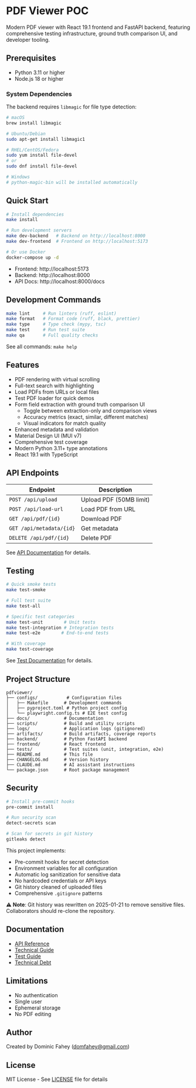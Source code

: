 # PDF Viewer POC

Modern PDF viewer with React 19.1 frontend and FastAPI backend, featuring comprehensive testing infrastructure, ground truth comparison UI, and developer tooling.

## Prerequisites

- Python 3.11 or higher
- Node.js 18 or higher

### System Dependencies

The backend requires `libmagic` for file type detection:

```bash
# macOS
brew install libmagic

# Ubuntu/Debian
sudo apt-get install libmagic1

# RHEL/CentOS/Fedora
sudo yum install file-devel
# or
sudo dnf install file-devel

# Windows
# python-magic-bin will be installed automatically
```

## Quick Start

```bash
# Install dependencies
make install

# Run development servers
make dev-backend   # Backend on http://localhost:8000
make dev-frontend  # Frontend on http://localhost:5173

# Or use Docker
docker-compose up -d
```

- Frontend: http://localhost:5173
- Backend: http://localhost:8000
- API Docs: http://localhost:8000/docs

## Development Commands

```bash
make lint     # Run linters (ruff, eslint)
make format   # Format code (ruff, black, prettier)
make type     # Type check (mypy, tsc)
make test     # Run test suite
make qa       # Full quality checks
```

See all commands: `make help`

## Features

- PDF rendering with virtual scrolling
- Full-text search with highlighting
- Load PDFs from URLs or local files
- Test PDF loader for quick demos
- Form field extraction with ground truth comparison UI
  - Toggle between extraction-only and comparison views
  - Accuracy metrics (exact, similar, different matches)
  - Visual indicators for match quality
- Enhanced metadata and validation
- Material Design UI (MUI v7)
- Comprehensive test coverage
- Modern Python 3.11+ type annotations
- React 19.1 with TypeScript

## API Endpoints

| Endpoint | Description |
|----------|-------------|
| `POST /api/upload` | Upload PDF (50MB limit) |
| `POST /api/load-url` | Load PDF from URL |
| `GET /api/pdf/{id}` | Download PDF |
| `GET /api/metadata/{id}` | Get metadata |
| `DELETE /api/pdf/{id}` | Delete PDF |

See [API Documentation](docs/API.md) for details.

## Testing

```bash
# Quick smoke tests
make test-smoke

# Full test suite
make test-all

# Specific test categories
make test-unit        # Unit tests
make test-integration # Integration tests
make test-e2e        # End-to-end tests

# With coverage
make test-coverage
```

See [Test Documentation](tests/README.md) for details.

## Project Structure

```
pdfviewer/
├── configs/           # Configuration files
│   ├── Makefile      # Development commands
│   ├── pyproject.toml # Python project config
│   └── playwright.config.ts # E2E test config
├── docs/             # Documentation
├── scripts/          # Build and utility scripts
├── logs/             # Application logs (gitignored)
├── artifacts/        # Build artifacts, coverage reports
├── backend/          # Python FastAPI backend
├── frontend/         # React frontend
├── tests/            # Test suites (unit, integration, e2e)
├── README.md         # This file
├── CHANGELOG.md      # Version history
├── CLAUDE.md         # AI assistant instructions
└── package.json      # Root package management
```

## Security

```bash
# Install pre-commit hooks
pre-commit install

# Run security scan
detect-secrets scan

# Scan for secrets in git history
gitleaks detect
```

This project implements:
- Pre-commit hooks for secret detection
- Environment variables for all configuration
- Automatic log sanitization for sensitive data
- No hardcoded credentials or API keys
- Git history cleaned of uploaded files
- Comprehensive `.gitignore` patterns

⚠️ **Note**: Git history was rewritten on 2025-01-21 to remove sensitive files. 
Collaborators should re-clone the repository.

## Documentation

- [API Reference](docs/API.md)
- [Technical Guide](docs/TECHNICAL.md)
- [Test Guide](tests/README.md)
- [Technical Debt](docs/TECHNICAL_DEBT.md)

## Limitations

- No authentication
- Single user
- Ephemeral storage
- No PDF editing

## Author

Created by Dominic Fahey (domfahey@gmail.com)

## License

MIT License - See [LICENSE](LICENSE) file for details
